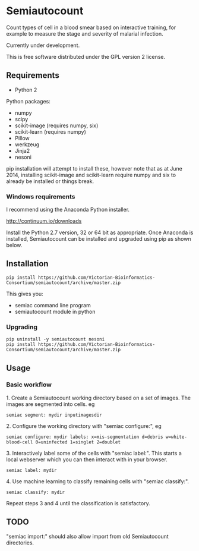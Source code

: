 # Semiautocount

Count types of cell in a blood smear based on interactive training,
for example to measure the stage and severity of malarial infection.

Currently under development.

This is free software distributed under the GPL version 2 license.

## Requirements

- Python 2

Python packages:

- numpy
- scipy
- scikit-image (requires numpy, six)
- scikit-learn (requires numpy)
- Pillow
- werkzeug
- Jinja2
- nesoni

pip installation will attempt to install these, however note that
as at June 2014, installing scikit-image and scikit-learn require 
numpy and six to already be installed or things break.

### Windows requirements

I recommend using the Anaconda Python installer.

http://continuum.io/downloads

Install the Python 2.7 version, 32 or 64 bit as appropriate. Once 
Anaconda is installed, Semiautocount can be installed and upgraded 
using pip as shown below.


## Installation

    pip install https://github.com/Victorian-Bioinformatics-Consortium/semiautocount/archive/master.zip
  
This gives you:

- semiac command line program  
- semiautocount module in python

### Upgrading

    pip uninstall -y semiautocount nesoni
    pip install https://github.com/Victorian-Bioinformatics-Consortium/semiautocount/archive/master.zip


## Usage

### Basic workflow

1\. Create a Semiautocount working directory based on a set of images.
The images are segmented into cells. eg

    semiac segment: mydir inputimagesdir

2\. Configure the working directory with "semiac configure:", eg

    semiac configure: mydir labels: x=mis-segmentation d=debris w=white-blood-cell 0=uninfected 1=singlet 2=doublet

3\. Interactively label some of the cells with "semiac label:". This starts a 
local webserver which you can then interact with in your browser.

    semiac label: mydir

4\. Use machine learning to classify remaining cells with "semiac classify:".

    semiac classify: mydir

Repeat steps 3 and 4 until the classification is satisfactory.


## TODO

"semiac import:" should also allow import from old Semiautocount directories.




